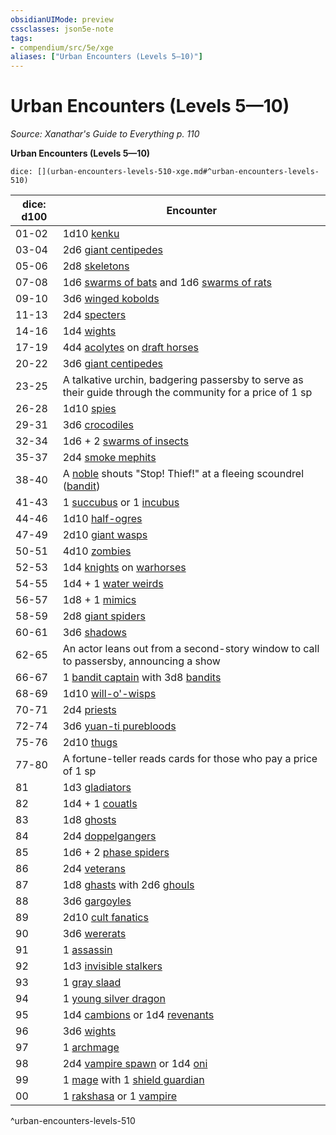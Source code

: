 ```yaml
---
obsidianUIMode: preview
cssclasses: json5e-note
tags:
- compendium/src/5e/xge
aliases: ["Urban Encounters (Levels 5—10)"]
---
```

# Urban Encounters (Levels 5—10)
*Source: Xanathar's Guide to Everything p. 110* 

**Urban Encounters (Levels 5—10)**

`dice: [](urban-encounters-levels-510-xge.md#^urban-encounters-levels-510)`

| dice: d100 | Encounter |
|------------|-----------|
| 01-02 | 1d10 [kenku](/3-Mechanics/CLI/bestiary/humanoid/kenku.md) |
| 03-04 | 2d6 [giant centipedes](/3-Mechanics/CLI/bestiary/beast/giant-centipede.md) |
| 05-06 | 2d8 [skeletons](/3-Mechanics/CLI/bestiary/undead/skeleton.md) |
| 07-08 | 1d6 [swarms of bats](/3-Mechanics/CLI/bestiary/beast/swarm-of-bats.md) and 1d6 [swarms of rats](/3-Mechanics/CLI/bestiary/beast/swarm-of-rats.md) |
| 09-10 | 3d6 [winged kobolds](/3-Mechanics/CLI/bestiary/humanoid/winged-kobold.md) |
| 11-13 | 2d4 [specters](/3-Mechanics/CLI/bestiary/undead/specter.md) |
| 14-16 | 1d4 [wights](/3-Mechanics/CLI/bestiary/undead/wight.md) |
| 17-19 | 4d4 [acolytes](/3-Mechanics/CLI/bestiary/humanoid/acolyte.md) on [draft horses](/3-Mechanics/CLI/bestiary/beast/draft-horse.md) |
| 20-22 | 3d6 [giant centipedes](/3-Mechanics/CLI/bestiary/beast/giant-centipede.md) |
| 23-25 | A talkative urchin, badgering passersby to serve as their guide through the community for a price of 1 sp |
| 26-28 | 1d10 [spies](/3-Mechanics/CLI/bestiary/humanoid/spy.md) |
| 29-31 | 3d6 [crocodiles](/3-Mechanics/CLI/bestiary/beast/crocodile.md) |
| 32-34 | 1d6 + 2 [swarms of insects](/3-Mechanics/CLI/bestiary/beast/swarm-of-insects.md) |
| 35-37 | 2d4 [smoke mephits](/3-Mechanics/CLI/bestiary/elemental/smoke-mephit.md) |
| 38-40 | A [noble](/3-Mechanics/CLI/bestiary/humanoid/noble.md) shouts "Stop! Thief!" at a fleeing scoundrel ([bandit](/3-Mechanics/CLI/bestiary/humanoid/bandit.md)) |
| 41-43 | 1 [succubus](/3-Mechanics/CLI/bestiary/fiend/succubus.md) or 1 [incubus](/3-Mechanics/CLI/bestiary/fiend/incubus.md) |
| 44-46 | 1d10 [half-ogres](/3-Mechanics/CLI/bestiary/giant/half-ogre-ogrillon.md) |
| 47-49 | 2d10 [giant wasps](/3-Mechanics/CLI/bestiary/beast/giant-wasp.md) |
| 50-51 | 4d10 [zombies](/3-Mechanics/CLI/bestiary/undead/zombie.md) |
| 52-53 | 1d4 [knights](/3-Mechanics/CLI/bestiary/humanoid/knight.md) on [warhorses](/3-Mechanics/CLI/bestiary/beast/warhorse.md) |
| 54-55 | 1d4 + 1 [water weirds](/3-Mechanics/CLI/bestiary/elemental/water-weird.md) |
| 56-57 | 1d8 + 1 [mimics](/3-Mechanics/CLI/bestiary/monstrosity/mimic.md) |
| 58-59 | 2d8 [giant spiders](/3-Mechanics/CLI/bestiary/beast/giant-spider.md) |
| 60-61 | 3d6 [shadows](/3-Mechanics/CLI/bestiary/undead/shadow.md) |
| 62-65 | An actor leans out from a second-story window to call to passersby, announcing a show |
| 66-67 | 1 [bandit captain](/3-Mechanics/CLI/bestiary/humanoid/bandit-captain.md) with 3d8 [bandits](/3-Mechanics/CLI/bestiary/humanoid/bandit.md) |
| 68-69 | 1d10 [will-o'-wisps](/3-Mechanics/CLI/bestiary/undead/will-o-wisp.md) |
| 70-71 | 2d4 [priests](/3-Mechanics/CLI/bestiary/humanoid/priest.md) |
| 72-74 | 3d6 [yuan-ti purebloods](/3-Mechanics/CLI/bestiary/humanoid/yuan-ti-pureblood.md) |
| 75-76 | 2d10 [thugs](/3-Mechanics/CLI/bestiary/humanoid/thug.md) |
| 77-80 | A fortune-teller reads cards for those who pay a price of 1 sp |
| 81 | 1d3 [gladiators](/3-Mechanics/CLI/bestiary/humanoid/gladiator.md) |
| 82 | 1d4 + 1 [couatls](/3-Mechanics/CLI/bestiary/celestial/couatl.md) |
| 83 | 1d8 [ghosts](/3-Mechanics/CLI/bestiary/undead/ghost.md) |
| 84 | 2d4 [doppelgangers](/3-Mechanics/CLI/bestiary/monstrosity/doppelganger.md) |
| 85 | 1d6 + 2 [phase spiders](/3-Mechanics/CLI/bestiary/monstrosity/phase-spider.md) |
| 86 | 2d4 [veterans](/3-Mechanics/CLI/bestiary/humanoid/veteran.md) |
| 87 | 1d8 [ghasts](/3-Mechanics/CLI/bestiary/undead/ghast.md) with 2d6 [ghouls](/3-Mechanics/CLI/bestiary/undead/ghoul.md) |
| 88 | 3d6 [gargoyles](/3-Mechanics/CLI/bestiary/elemental/gargoyle.md) |
| 89 | 2d10 [cult fanatics](/3-Mechanics/CLI/bestiary/humanoid/cult-fanatic.md) |
| 90 | 3d6 [wererats](/3-Mechanics/CLI/bestiary/humanoid/wererat.md) |
| 91 | 1 [assassin](/3-Mechanics/CLI/bestiary/humanoid/assassin.md) |
| 92 | 1d3 [invisible stalkers](/3-Mechanics/CLI/bestiary/elemental/invisible-stalker.md) |
| 93 | 1 [gray slaad](/3-Mechanics/CLI/bestiary/aberration/gray-slaad.md) |
| 94 | 1 [young silver dragon](/3-Mechanics/CLI/bestiary/dragon/young-silver-dragon.md) |
| 95 | 1d4 [cambions](/3-Mechanics/CLI/bestiary/fiend/cambion.md) or 1d4 [revenants](/3-Mechanics/CLI/bestiary/undead/revenant.md) |
| 96 | 3d6 [wights](/3-Mechanics/CLI/bestiary/undead/wight.md) |
| 97 | 1 [archmage](/3-Mechanics/CLI/bestiary/humanoid/archmage.md) |
| 98 | 2d4 [vampire spawn](/3-Mechanics/CLI/bestiary/undead/vampire-spawn.md) or 1d4 [oni](/3-Mechanics/CLI/bestiary/giant/oni.md) |
| 99 | 1 [mage](/3-Mechanics/CLI/bestiary/humanoid/mage.md) with 1 [shield guardian](/3-Mechanics/CLI/bestiary/construct/shield-guardian.md) |
| 00 | 1 [rakshasa](/3-Mechanics/CLI/bestiary/fiend/rakshasa.md) or 1 [vampire](/3-Mechanics/CLI/bestiary/undead/vampire.md) |
^urban-encounters-levels-510
